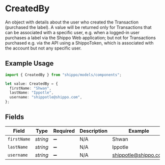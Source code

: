 # CreatedBy

An object with details about the user who created the Transaction (purchased the label).
A value will be returned only for Transactions that can be associated with a specific user, e.g. when a logged-in
user purchases a label via the Shippo Web application; but not for Transactions purchased e.g. via the API using a ShippoToken,
which is associated with the account but not any specific user.

## Example Usage

```typescript
import { CreatedBy } from "shippo/models/components";

let value: CreatedBy = {
  firstName: "Shwan",
  lastName: "Ippotle",
  username: "shippotle@shippo.com",
};
```

## Fields

| Field                | Type                 | Required             | Description          | Example              |
| -------------------- | -------------------- | -------------------- | -------------------- | -------------------- |
| `firstName`          | *string*             | :heavy_minus_sign:   | N/A                  | Shwan                |
| `lastName`           | *string*             | :heavy_minus_sign:   | N/A                  | Ippotle              |
| `username`           | *string*             | :heavy_minus_sign:   | N/A                  | shippotle@shippo.com |